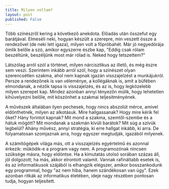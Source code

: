 ```yaml
---
title: Milyen voltam?
layout: post
published: False
---
```

Több színészről kering a következő anekdota.  Előadás után összefut
egy barátjával.  Elmeséli neki, hogyan készült a szerepre, min veszett
össze a rendezővel (de neki lett igaza), milyen volt a főpróbahét.  Már
jó negyedórája ömlik belőle a szó, amikor egyszerre észbe kap, "Eddig
csak rólam beszéltünk, beszéljünk most már rólad is.  Neked hogy
tetszettem?"

Látszólag arról szól a történet, milyen nárcisztikus az illető, és még
észre sem veszi.  Szerintem inkább arról szól, hogy a színészet olyan
szerencsétlen szakma, ahol nem kapnak igazán visszajelzést a
munkájukról.  Persze a rendezőnek is van véleménye, a kollégáknak is,
amit a büfében elmondanak, a nézők tapsa is visszajelzés, és az is, hogy
legközelebb milyen szerepet kap.  Mindez azonban annyi tényezőn múlik,
hogy lehetetlen kihüvelyezni belőle, mit köszönhet a szakmai
teljesítményének.

A művészek általában ilyen pechesek, hogy nincs abszolút mérce, amivel
eldönthetnék, milyen az alkotásuk.  Mire hallgassanak?  Hogy mire kérik
fel őket?  Hány forintot kapnak?  Mit mond a szakma, szemtől-szembe és a
hátuk mögött?  Mit mondanak a szakmán kívüli barátok?  Mit súg a szívük
legbelül?  Ahány művész, annyi stratégia, ki erre hallgat inkább, ki
arra.  De folyamatosan szomjaznak arra, hogy egyszer megtudják, igazából
milyenek.

A számítógépek világa más, ott a visszajelzés egyértelmű és azonnal
érkezik: működik-e a program vagy nem.  A programozónak nincsen szüksége
másra, hogy eldöntse.  Ha a kimutatás utolsó sorában százas áll, jól
dolgozott; ha más, akkor elrontott valamit.  Vannak rafináltabb esetek
is, és az informatikusok szájából is elhangzik elégszer, amikor
bosszankodunk egy programmal, hogy "az nem hiba, hanem szándékosan van
úgy".  Ezek azonban ritkák az informatikus életében, ideje nagy részében
pontosan tudja, hogyan teljesített.

